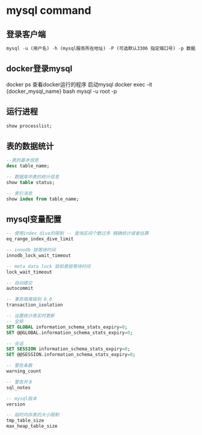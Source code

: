# mysql command

## 登录客户端

```sql
mysql -u (用户名) -h (mysql服务所在地址) -P (可选默认3306 指定端口号) -p 数据库
```

## docker登录mysql

docker ps 查看docker运行的程序
启动mysql
docker exec -it {docker_mysql_name} bash
mysql -u root -p

## 运行进程

```sql
show processlist;
```

## 表的数据统计

```sql
--表的基本信息
desc table_name;

-- 数据库中表的统计信息
show table status;

-- 索引消息
show index from table_name;
```

## mysql变量配置

```sql
-- 使用index dive的限制 -- 查询区间个数过多 精确统计或者估算  
eq_range_index_dive_limit

-- innodb 锁等待时间
innodb_lock_wait_timeout

-- meta data lock 锁和表锁等待时间
lock_wait_timeout

-- 自动提交
autocommit

-- 事务隔离级别 8.0
transaction_isolation

-- 设置统计表实时更新
-- 全局
SET GLOBAL information_schema_stats_expiry=0;
SET @@GLOBAL.information_schema_stats_expiry=0;

-- 会话
SET SESSION information_schema_stats_expiry=0;
SET @@SESSION.information_schema_stats_expiry=0;

-- 警告条数
warning_count

-- 警告开关
sql_notes

-- mysql版本
version

-- 临时内存表的大小限制
tmp_table_size
max_heap_table_size
```
